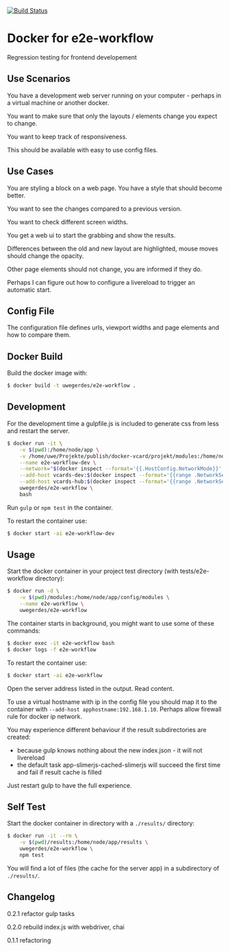 [![Build Status](https://travis-ci.org/UweGerdes/docker-e2e-workflow.svg?branch=master)](https://travis-ci.org/UweGerdes/docker-e2e-workflow)

# Docker for e2e-workflow

Regression testing for frontend developement

## Use Scenarios

You have a development web server running on your computer - perhaps in a virtual machine or another docker.

You want to make sure that only the layouts / elements change you expect to change.

You want to keep track of responsiveness.

This should be available with easy to use config files.

## Use Cases

You are styling a block on a web page. You have a style that should become better.

You want to see the changes compared to a previous version.

You want to check different screen widths.

You get a web ui to start the grabbing and show the results.

Differences between the old and new layout are highlighted, mouse moves should change the opacity.

Other page elements should not change, you are informed if they do.

Perhaps I can figure out how to configure a livereload to trigger an automatic start.

## Config File

The configuration file defines urls, viewport widths and page elements and how to compare them.

## Docker Build

Build the docker image with:

```bash
$ docker build -t uwegerdes/e2e-workflow .
```

## Development

For the development time a gulpfile.js is included to generate css from less and restart the server.

```bash
$ docker run -it \
	-v $(pwd):/home/node/app \
	-v /home/uwe/Projekte/publish/docker-vcard/projekt/modules:/home/node/app/config/modules \
	--name e2e-workflow-dev \
	--network="$(docker inspect --format='{{.HostConfig.NetworkMode}}' vcards-dev)" \
	--add-host vcards-dev:$(docker inspect --format='{{range .NetworkSettings.Networks}}{{.IPAddress}} {{end}}' vcards-dev) \
	--add-host vcards-hub:$(docker inspect --format='{{range .NetworkSettings.Networks}}{{.IPAddress}} {{end}}' vcards-hub) \
	uwegerdes/e2e-workflow \
	bash
```

Run `gulp` or `npm test` in the container.

To restart the container use:

```bash
$ docker start -ai e2e-workflow-dev
```

## Usage

Start the docker container in your project test directory (with tests/e2e-workflow directory):

```bash
$ docker run -d \
	-v $(pwd)/modules:/home/node/app/config/modules \
	--name e2e-workflow \
	uwegerdes/e2e-workflow
```

The container starts in background, you might want to use some of these commands:

```bash
$ docker exec -it e2e-workflow bash
$ docker logs -f e2e-workflow
```

To restart the container use:

```bash
$ docker start -ai e2e-workflow
```

Open the server address listed in the output. Read content.

To use a virtual hostname with ip in the config file you should map it to the container with `--add-host apphostname:192.168.1.10`. Perhaps allow firewall rule for docker ip network.

You may experience different behaviour if the result subdirectories are created:

- because gulp knows nothing about the new index.json - it will not livereload
- the default task app-slimerjs-cached-slimerjs will succeed the first time and fail if result cache is filled

Just restart gulp to have the full experience.

## Self Test

Start the docker container in directory with a `./results/` directory:

```bash
$ docker run -it --rm \
	-v $(pwd)/results:/home/node/app/results \
	uwegerdes/e2e-workflow \
	npm test
```

You will find a lot of files (the cache for the server app) in a subdirectory of `./results/`.

## Changelog

0.2.1 refactor gulp tasks

0.2.0 rebuild index.js with webdriver, chai

0.1.1 refactoring
